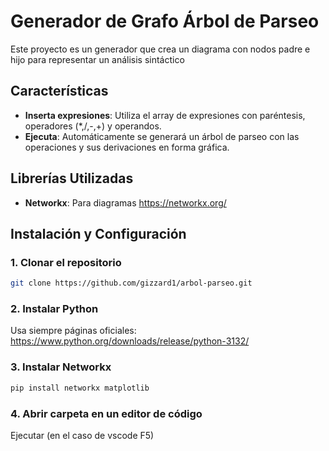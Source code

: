 # Generador de Grafo Árbol de Parseo

Este proyecto es un generador que crea un diagrama con nodos padre e hijo para representar un análisis sintáctico

## Características

- **Inserta expresiones**: Utiliza el array de expresiones con paréntesis, operadores (*,/,-,+) y operandos.
- **Ejecuta**: Automáticamente se generará un árbol de parseo con las operaciones y sus derivaciones en forma gráfica.

## Librerías Utilizadas

- **Networkx**: Para diagramas https://networkx.org/

## Instalación y Configuración

### 1. Clonar el repositorio
```bash
git clone https://github.com/gizzard1/arbol-parseo.git
```

### 2. Instalar Python
Usa siempre páginas oficiales: https://www.python.org/downloads/release/python-3132/

### 3. Instalar Networkx
```cmd
pip install networkx matplotlib
```

### 4. Abrir carpeta en un editor de código
Ejecutar (en el caso de vscode F5)
